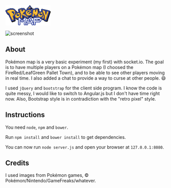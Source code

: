 ![logo](https://raw.githubusercontent.com/Owumaro/pokemon-map/master/img/logo.png)

![screenshot](https://cloud.githubusercontent.com/assets/5205295/4188611/39ef0a40-3774-11e4-8aa0-b63b07a60864.png)

## About

Pokémon map is a very basic experiment (my first) with socket.io. The goal is to have multiple players on a Pokémon map (I choosed the FireRed/LeafGreen Pallet Town), and to be able to see other players moving in real time.
I also added a chat to provide a way to curse at other people. :smile:

I used `jQuery` and `bootstrap` for the client side program. I know the code is quite messy, I would like to switch to Angular.js but I don't have time right now. Also, Bootstrap style is in contradiction with the "retro pixel" style.

## Instructions

You need `node`, `npm` and `bower`.

Run `npm install` and `bower install` to get dependencies.

You can now run `node server.js` and open your browser at `127.0.0.1:8080`.

## Credits

I used images from Pokémon games, © Pokémon/Nintendo/GameFreaks/whatever.
